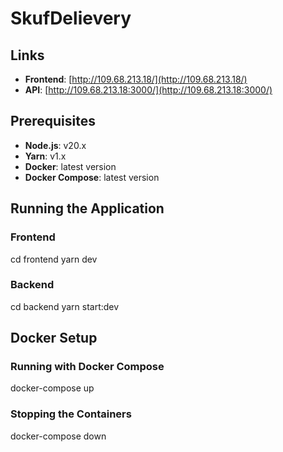 # SkufDelievery

## Links

- **Frontend**: [http://109.68.213.18/](http://109.68.213.18/)
- **API**: [http://109.68.213.18:3000/](http://109.68.213.18:3000/)

## Prerequisites

- **Node.js**: v20.x
- **Yarn**: v1.x
- **Docker**: latest version
- **Docker Compose**: latest version

## Running the Application

### Frontend
cd frontend
yarn dev

### Backend
cd backend
yarn start:dev

## Docker Setup

### Running with Docker Compose
docker-compose up

### Stopping the Containers
docker-compose down
